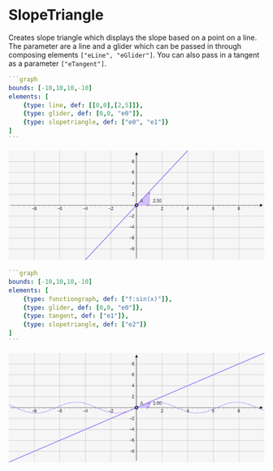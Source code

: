 # SlopeTriangle

Creates slope triangle which displays the slope based on a point on a line. The parameter are a line and a glider which can be passed in through composing elements `["eLine", "eGlider"]`. You can also pass in a tangent as a parameter `["eTangent"]`.

````yaml
```graph
bounds: [-10,10,10,-10]
elements: [
	{type: line, def: [[0,0],[2,5]]},
	{type: glider, def: [0,0, "e0"]},
	{type: slopetriangle, def: ["e0", "e1"]}
]
```
````

![slopeTriangle1](../../imgs/SlopeTriangle-graph-1.png)

````yaml
```graph
bounds: [-10,10,10,-10]
elements: [
	{type: functiongraph, def: ["f:sin(x)"]},
	{type: glider, def: [0,0, "e0"]},
	{type: tangent, def: ["e1"]},
	{type: slopetriangle, def: ["e2"]}
]
```
````

![slopeTriangle2](../../imgs/SlopeTriangle-graph-2.png)

